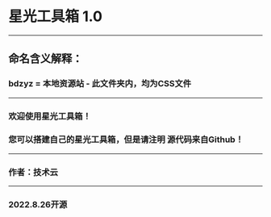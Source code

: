 # 星光工具箱 1.0
---
## 命名含义解释：
### bdzyz = 本地资源站 - 此文件夹内，均为CSS文件
---
### 欢迎使用星光工具箱！
### 您可以搭建自己的星光工具箱，但是请注明 源代码来自Github！
---
### 作者：技术云
---
### 2022.8.26开源
